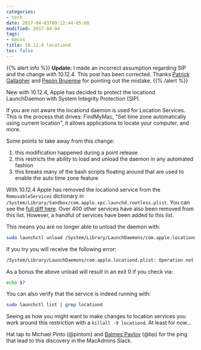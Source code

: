 ```yaml
---
categories:
- tech
date: 2017-04-03T09:12:44-05:00
modified: 2017-04-04
tags:
- macos
title: 10.12.4 locationd
toc: false
---
```


{{% alert info %}}
**Update:** I made an incorrect assumption regarding SIP and the change with 10.12.4. This post has been corrected. Thanks [Patrick Gallagher](https://twitter.com/patgmac) and [Pepijn Bruienne](https://twitter.com/bruienne) for pointing out the mistake.
{{% /alert %}}

New with 10.12.4, Apple has decided to protect the locationd LaunchDaemon with System Integrity Protection (SIP).

If you are not aware the locationd daemon is used for Location Services. This is the process that drives: FindMyMac, "Set time zone automatically using current location", it allows applications to locate your computer, and more.

Some points to take away from this change:

1. this modification happened during a point release
1. this restricts the ability to load and unload the daemon in any automated fashion
1. this breaks many of the bash scripts floating around that are used to enable the auto time zone feature

With 10.12.4 Apple has removed the locationd service from the `RemovableServices` dictionary in `/System/Library/Sandbox/com.apple.xpc.launchd.rootless.plist`. You can see the [full diff here](https://gist.github.com/clburlison/54e2fd5c2ee42ced1c642c78c10a68e2). Over 400 other services have also been removed from this list. However, a handful of services have been added to this list.

This means you are no longer able to unload the daemon with:

```bash
sudo launchctl unload /System/Library/LaunchDaemons/com.apple.locationd.plist
```

If you try you will receive the following error:

```bash
/System/Library/LaunchDaemons/com.apple.locationd.plist: Operation not permitted while System Integrity Protection is engaged
```

As a bonus the above unload will result in an exit 0 if you check via:

```bash
echo $?
```

You can also verify that the service is indeed running with:

```bash
sudo launchctl list | grep locationd
```

Seeing as how you might want to make changes to location services you work around this restriction with a `killall -9 locationd`. At least for now...


Hat tap to Michael Pinto (@pintom) and [Balmes Pavlov](https://babodee.wordpress.com) (@bp) for the ping that lead to this discovery in the MacAdmins Slack.
